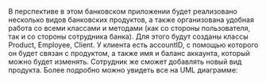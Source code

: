 В перспективе в этом банковском приложении будет реализовано несколько видов банковских продуктов, 
а также организована удобная работа со всеми классами и методами (как со стороны пользователя, так и со стороны сотрудника банка).
Для этого будут созданы классы Product, Employee, Client. У клиента есть accountID, с помощью которого он будет связан с продуктом, а также имя и баланс аккаунта, который можно будет изменять. 
Сотрудник же сможет добавлять новый вид продукта. Более подробно можно увидеть все на UML диаграмме:
